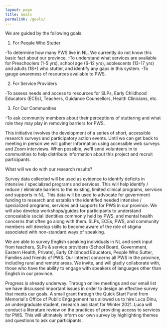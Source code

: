 ```yaml
---
layout: page
title: Goals
permalink: /goals/
---
```


We are guided by the following goals:

1. For People Who Stutter

-To determine how many PWS live in NL. We currently do not know this basic fact about our province.
-To understand what services are available for Preschoolers (1-5 yrs), school age (6-12 yrs), adolescents (13-17 yrs) and adults (18+) who stutter, and identify any gaps in this system.
-To gauge awareness of resources available to PWS.

2. For Service Providers

-To assess needs and access to resources for SLPs, Early Childhood Educators (ECEs), Teachers, Guidance Counsellors, Health Clinicians, etc.

3. For Our Communities

-To ask community members about their perceptions of stuttering and what role they may play in removing barriers for PWS.

This initiative involves the development of a series of short, accessible research surveys and participatory action events. Until we can get back to meeting in person we will gather information using accessible web surveys and Zoom interviews. When possible, we'll send volunteers in to communities to help distribute information about this project and recruit participants.

What will we do with our research results?

Survey data collected will be used as evidence to identify deficits in intensive / specialized programs and services. This will help identify / reduce / eliminate barriers to the existing, limited clinical programs, services and supports in NL. This data will be used to advocate for government funding to research and establish the identified needed intensive / specialized programs, services and supports for PWS in our province. We will also develop workshops/guides for participants to understand concealable social identities commonly held by PWS, and mental health concerns that often go along with them. SLPs, ECEs, PWS, and community members will develop skills to become aware of the role of stigma associated with non-standard ways of speaking.

We are able to survey English speaking individuals in NL and seek input from teachers, SLPs & service providers (School Board, Government, Eastern Health, Private), Early Childhood Educators, People Who Sutter, Families and friends of PWS. Our interest concerns all PWS in the province, including rural and remote areas. We invite, and will gladly collaborate with, those who have the ability to engage with speakers of languages other than English in our province.

Progress is already underway. Through online meetings and our email list we have discussed important issues in order to design an effective survey that meets our goals. A small grant through the Quick Start Fund from Memorial's Office of Public Engagement has allowed us to hire Luca Dinu, an undergraduate student, research assistant for Winter 2021. Luca will conduct a literature review on the practices of providing access to services for PWS. This will ultimately inform our own survey by highlighting themes and questions to ask our participants.
